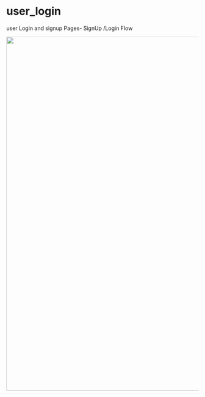 # user_login

user Login and signup Pages- SignUp /Login Flow

<img src="https://chi01pap002files.storage.live.com/y4moyTTfbRGZXrojvAcLrtkte1cFhTuw3lJGiSsDsLW2u-i2UoJf_BCMqQsKJUcZrN9aNWVQYWLQB_OmJdLL8rrSSAsMbWDvW6MYi2B1xhwy_OT21WCT_5dQRNteg6L3itzrJJrO1Z9JAhShqmKGau5WAD174e5JFgiAJE35yMREKxpn7SLw8JqU3hqMz2DovDD?width=1115&height=927&cropmode=none" width="1115" height="927" />



